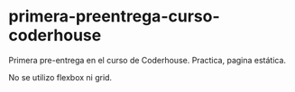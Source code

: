 # primera-preentrega-curso-coderhouse
Primera pre-entrega en el curso de Coderhouse. Practica, pagina estática.

No se utilizo flexbox ni grid.
